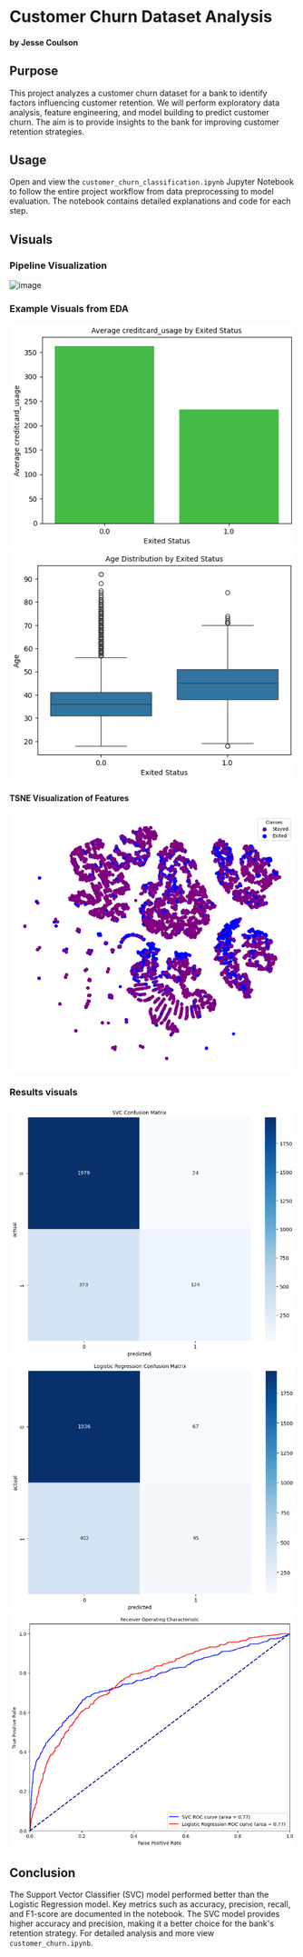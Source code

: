 # Customer Churn Dataset Analysis
#### by Jesse Coulson

## Purpose
This project analyzes a customer churn dataset for a bank to identify factors influencing customer retention. We will perform exploratory data analysis, feature engineering, and model building to predict customer churn. The aim is to provide insights to the bank for improving customer retention strategies.

## Usage
Open and view the `customer_churn_classification.ipynb` Jupyter Notebook to follow the entire project workflow from data preprocessing to model evaluation. The notebook contains detailed explanations and code for each step.

## Visuals
### Pipeline Visualization
![image](https://github.com/jccoulson/customer-churn-classifcation/assets/28967794/5483c3fe-a17f-40d9-9753-82f499a2a075)
### Example Visuals from EDA
<img src="eda_figures/example_barplot.png"/>
<img src="eda_figures/example_boxplot.png"/>

#### TSNE Visualization of Features
<img src="eda_figures/tsne_visualization.png" width="600"/>

### Results visuals
<img src="results/figures/SVC_confusion_matrix.png" width="600"/>
<img src="results/figures/logistic_confusion_matrix.png" width="600"/>
<img src="results/figures/ROC_curve.png" width="600"/>

## Conclusion
The Support Vector Classifier (SVC) model performed better than the Logistic Regression model. Key metrics such as accuracy, precision, recall, and F1-score are documented in the notebook. The SVC model provides higher accuracy and precision, making it a better choice for the bank's retention strategy. For detailed analysis and more view `customer_churn.ipynb`.
